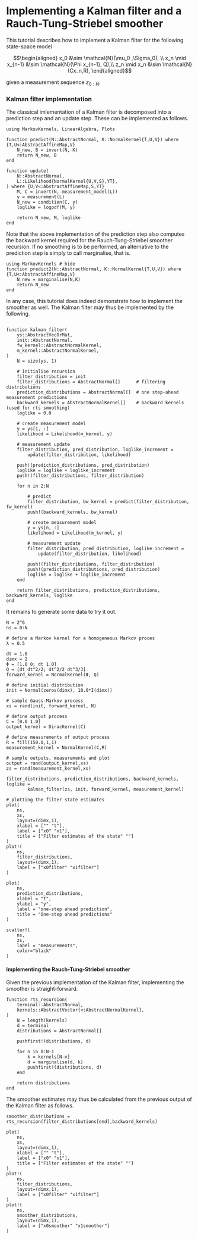 # Implementing a Kalman filter and a Rauch-Tung-Striebel smoother

This tutorial describes how to implement a Kalman filter for the following state-space model

```math
\begin{aligned}
x_0 &\sim \mathcal{N}(\mu_0 ,\Sigma_0), \\
x_n \mid x_{n-1} &\sim \mathcal{N}(\Phi  x_{n-1}, Q),\\
z_n \mid x_n &\sim \mathcal{N}(Cx_n,R),
\end{aligned}
```
given a measurement sequence $z_{0:N}$.



### Kalman filter implementation
The classical imlementation of a Kalman filter is decomposed into a prediction step and an update step.
These can be implemented as follows.

```@example 2
using MarkovKernels, LinearAlgebra, Plots

function predict(N::AbstractNormal, K::NormalKernel{T,U,V}) where {T,U<:AbstractAffineMap,V}
    N_new, B = invert(N, K)
    return N_new, B
end

function update(
    N::AbstractNormal,
    L::Likelihood{NormalKernel{U,V,S},YT},
) where {U,V<:AbstractAffineMap,S,YT}
    M, C = invert(N, measurement_model(L))
    y = measurement(L)
    N_new = condition(C, y)
    loglike = logpdf(M, y)

    return N_new, M, loglike
end
```

Note that the above implementation of the prediction step also computes the backward kernel required for the Rauch-Tung-Striebel smoother recursion.
If no smoothing is to be performed, an alternative to the prediction step is simply to call marginalise, that is.

```@example
using MarkovKernels # hide
function predict2(N::AbstractNormal, K::NormalKernel{T,U,V}) where {T,U<:AbstractAffineMap,V}
    N_new = marginalise(N,K)
    return N_new
end
```
In any case, this tutorial does indeed demonstrate how to implement the smoother as well.
The Kalman filter may thus be implemented by the following.
```@example 2

function kalman_filter(
    ys::AbstractVecOrMat,
    init::AbstractNormal,
    fw_kernel::AbstractNormalKernel,
    m_kernel::AbstractNormalKernel,
)
    N = size(ys, 1)

    # initialise recursion
    filter_distribution = init
    filter_distributions = AbstractNormal[]      # filtering distributions
    prediction_distributions = AbstractNormal[]  # one step-ahead measurement predictions
    backward_kernels = AbstractNormalKernel[]    # backward kernels (used for rts smoothing)
    loglike = 0.0

    # create measurement model
    y = ys[1, :]
    likelihood = Likelihood(m_kernel, y)

    # measurement update
    filter_distribution, pred_distribution, loglike_increment =
        update(filter_distribution, likelihood)

    push!(prediction_distributions, pred_distribution)
    loglike = loglike + loglike_increment
    push!(filter_distributions, filter_distribution)

    for n in 2:N

        # predict
        filter_distribution, bw_kernel = predict(filter_distribution, fw_kernel)
        push!(backward_kernels, bw_kernel)

        # create measurement model
        y = ys[n, :]
        likelihood = Likelihood(m_kernel, y)

        # measurement update
        filter_distribution, pred_distribution, loglike_increment =
            update(filter_distribution, likelihood)

        push!(filter_distributions, filter_distribution)
        push!(prediction_distributions, pred_distribution)
        loglike = loglike + loglike_increment
    end

    return filter_distributions, prediction_distributions, backward_kernels, loglike
end
```

It remains to generate some data to try it out.

```@example 2
N = 2^6
ns = 0:N

# define a Markov kernel for a homogeneous Markov proces
λ = 0.5

dt = 1.0
dimx = 2
Φ = [1.0 0; dt 1.0]
Q = [dt dt^2/2; dt^2/2 dt^3/3]
forward_kernel = NormalKernel(Φ, Q)

# define initial distribution
init = Normal(zeros(dimx), 10.0*I(dimx))

# sample Gauss-Markov process
xs = rand(init, forward_kernel, N)

# define output process
C = [0.0 1.0]
output_kernel = DiracKernel(C)

# define measurements of output process
R = fill(150.0,1,1)
measurement_kernel = NormalKernel(C,R)

# sample outputs, measurements and plot
output = rand(output_kernel,xs)
zs = rand(measurement_kernel,xs)

filter_distributions, prediction_distributions, backward_kernels, loglike =
        kalman_filter(zs, init, forward_kernel, measurement_kernel)

# plotting the filter state estimates
plot(
    ns,
    xs,
    layout=(dimx,1),
    xlabel = ["" "t"],
    label = ["x0" "x1"],
    title = ["Filter estimates of the state" ""]
)
plot!(
    ns,
    filter_distributions,
    layout=(dimx,1),
    label = ["x0filter" "x1filter"]
)
```

```@example 2
plot(
    ns,
    prediction_distributions,
    xlabel = "t",
    ylabel = "y",
    label = "one-step ahead prediction",
    title = "One-step ahead predictions"
)

scatter!(
    ns,
    zs,
    label = "measurements",
    color="black"
)
```

#### Implementing the Rauch-Tung-Striebel smoother

Given the previous implementation of the Kalman filter, implementing the smoother is straight-forward.
```@example 2
function rts_recursion(
    terminal::AbstractNormal,
    kernels::AbstractVector{<:AbstractNormalKernel},
)
    N = length(kernels)
    d = terminal
    distributions = AbstractNormal[]

    pushfirst!(distributions, d)

    for n in 0:N-1
        k = kernels[N-n]
        d = marginalise(d, k)
        pushfirst!(distributions, d)
    end

    return distributions
end
```

The smoother estimates may thus be calculated from the previous output of the Kalman filter as follows.
```@example 2
smoother_distributions = rts_recursion(filter_distributions[end],backward_kernels)

plot(
    ns,
    xs,
    layout=(dimx,1),
    xlabel = ["" "t"],
    label = ["x0" "x1"],
    title = ["Filter estimates of the state" ""]
)
plot!(
    ns,
    filter_distributions,
    layout=(dimx,1),
    label = ["x0filter" "x1filter"]
)
plot!(
    ns,
    smoother_distributions,
    layout=(dimx,1),
    label = ["x0smoother" "x1smoother"]
)
```